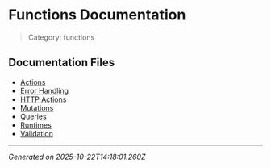 # Functions Documentation

> Category: functions

## Documentation Files

- [Actions](./actions.md)
- [Error Handling](./error-handling.md)
- [HTTP Actions](./http-actions.md)
- [Mutations](./mutation-functions.md)
- [Queries](./query-functions.md)
- [Runtimes](./runtimes.md)
- [Validation](./validation.md)


---

*Generated on 2025-10-22T14:18:01.260Z*
